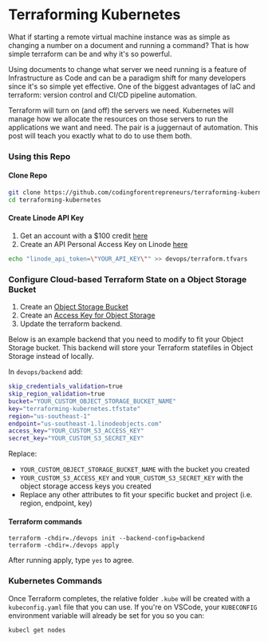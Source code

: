 # Terraforming Kubernetes
What if starting a remote virtual machine instance was as simple as changing a number on a document and running a command? That is how simple terraform can be and why it's so powerful.

Using documents to change what server we need running is a feature of Infrastructure as Code and can be a paradigm shift for many developers since it's so simple yet effective. One of the biggest advantages of IaC and terraform: version control and CI/CD pipeline automation.

Terraform will turn on (and off) the servers we need. Kubernetes will manage how we allocate the resources on those servers to run the applications we want and need. The pair is a juggernaut of automation. This post will teach you exactly what to do to use them both.

### Using this Repo

#### Clone Repo
```bash
git clone https://github.com/codingforentrepreneurs/terraforming-kubernetes
cd terraforming-kubernetes
```

#### Create Linode API Key
1. Get an account with a $100 credit [here](https://www.linode.com/cfe)
2. Create an API Personal Access Key on Linode [here](https://cloud.linode.com/profile/tokens)

```bash
echo "linode_api_token=\"YOUR_API_KEY\"" >> devops/terraform.tfvars
```

### Configure Cloud-based Terraform State on a Object Storage Bucket

1. Create an [Object Storage Bucket](https://cloud.linode.com/object-storage/buckets)
2. Create an [Access Key for Object Storage](https://cloud.linode.com/object-storage/access-keys)
3. Update the terraform backend.

Below is an example backend that you need to modify to fit your Object Storage bucket. This backend will store your Terraform statefiles in Object Storage instead of locally.

In `devops/backend` add:
```bash
skip_credentials_validation=true
skip_region_validation=true
bucket="YOUR_CUSTOM_OBJECT_STORAGE_BUCKET_NAME"
key="terraforming-kubernetes.tfstate"
region="us-southeast-1"
endpoint="us-southeast-1.linodeobjects.com"
access_key="YOUR_CUSTOM_S3_ACCESS_KEY"
secret_key="YOUR_CUSTOM_S3_SECRET_KEY"
```
Replace:
- `YOUR_CUSTOM_OBJECT_STORAGE_BUCKET_NAME` with the bucket you created
- `YOUR_CUSTOM_S3_ACCESS_KEY` and `YOUR_CUSTOM_S3_SECRET_KEY` with the object storage access keys you created
- Replace any other attributes to fit your specific bucket and project (i.e. region, endpoint, key)

#### Terraform commands

```
terraform -chdir=./devops init --backend-config=backend
terraform -chdir=./devops apply
```
After running apply, type `yes` to agree.

### Kubernetes Commands
Once Terraform completes, the relative folder `.kube` will be created with a `kubeconfig.yaml` file that you can use. If you're on VSCode, your `KUBECONFIG` environment variable will already be set for you so you can:

```
kubecl get nodes
```

